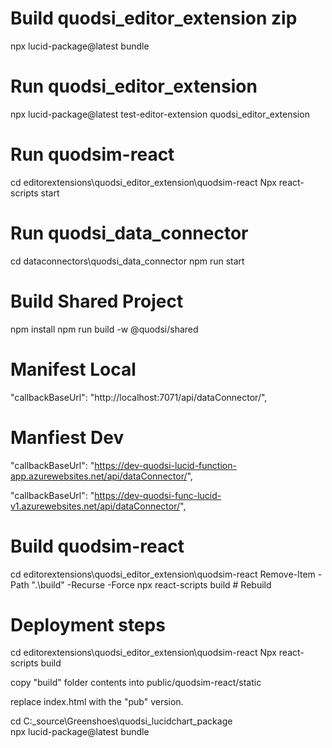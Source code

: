 # Build quodsi_editor_extension zip

npx lucid-package@latest bundle

# Run quodsi_editor_extension

npx lucid-package@latest test-editor-extension quodsi_editor_extension

# Run quodsim-react

cd editorextensions\quodsi_editor_extension\quodsim-react
Npx react-scripts start

# Run quodsi_data_connector

cd dataconnectors\quodsi_data_connector
npm run start

# Build Shared Project

npm install
npm run build -w @quodsi/shared

# Manifest Local

"callbackBaseUrl": "http://localhost:7071/api/dataConnector/",

# Manfiest Dev

"callbackBaseUrl": "https://dev-quodsi-lucid-function-app.azurewebsites.net/api/dataConnector/",

"callbackBaseUrl": "https://dev-quodsi-func-lucid-v1.azurewebsites.net/api/dataConnector/",




# Build quodsim-react

cd editorextensions\quodsi_editor_extension\quodsim-react
Remove-Item -Path ".\build" -Recurse -Force
npx react-scripts build # Rebuild

# Deployment steps
cd editorextensions\quodsi_editor_extension\quodsim-react
Npx react-scripts build

copy "build" folder contents into public/quodsim-react/static

replace index.html with the "pub" version.

cd C:\_source\Greenshoes\quodsi_lucidchart_package\
npx lucid-package@latest bundle
